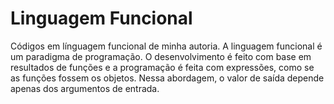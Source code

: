 # Linguagem Funcional
Códigos em línguagem funcional de minha autoria.
A linguagem funcional é um paradigma de programação. O desenvolvimento é feito com base em resultados de funções e a programação é feita com expressões, como se as funções fossem os objetos. Nessa abordagem, o valor de saída depende apenas dos argumentos de entrada.
